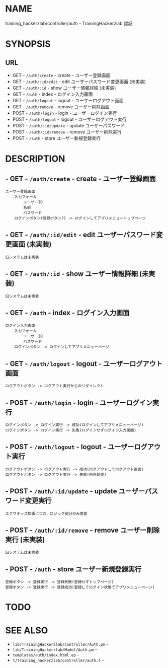 # NAME

training_hackerzlab/controller/auth - TrainingHackerzlab 認証

# SYNOPSIS

## URL

- GET - `/auth/create` - create - ユーザー登録画面
- GET - `/auth/:id/edit` - edit ユーザーパスワード変更画面 (未実装)
- GET - `/auth/:id` - show ユーザー情報詳細 (未実装)
- GET - `/auth` - index - ログイン入力画面
- GET - `/auth/logout` - logout - ユーザーログアウト画面
- GET - `/auth/remove` - remove ユーザー削除画面
- POST - `/auth/login` - login - ユーザーログイン実行
- POST - `/auth/logout` - logout - ユーザーログアウト実行
- POST - `/auth/:id/update` - update ユーザーパスワード
- POST - `/auth/:id/remove` - remove ユーザー削除実行
- POST - `/auth` - store ユーザー新規登録実行

# DESCRIPTION

## - GET - `/auth/create` - create - ユーザー登録画面

```
ユーザー登録画面
    入力フォーム
        ユーザーID
        名前
        パスワード
    ログインボタン(登録ボタン?) -> ログインしてアプリメニュートップページ
```

## - GET - `/auth/:id/edit` - edit ユーザーパスワード変更画面 (未実装)

```
旧システムは未実装
```

## - GET - `/auth/:id` - show ユーザー情報詳細 (未実装)

```
旧システムは未実装
```

## - GET - `/auth` - index - ログイン入力画面

```
ログイン入力画面
    入力フォーム
        ユーザーID
        パスワード
    ログインボタン -> ログインしてアプリメニューページ
```

## - GET - `/auth/logout` - logout - ユーザーログアウト画面

```
ログアウトボタン -> ログアウト実行からのリダイレクト
```

## - POST - `/auth/login` - login - ユーザーログイン実行

```
ログインボタン -> ログイン実行 -> 成功(ログインしてアプリメニューページ)
ログインボタン -> ログイン実行 -> 失敗(ログインせずログイン入力画面)
```

## - POST - `/auth/logout` - logout - ユーザーログアウト実行

```
ログアウトボタン -> ログアウト実行 -> 成功(ログアウトしてログアウト画面)
ログアウトボタン -> ログアウト実行 -> 失敗(例外処理)
```

## - POST - `/auth/:id/update` - update ユーザーパスワード変更実行

```
エクサキッズ拡張につき、ロジック部分のみ実装
```

## - POST - `/auth/:id/remove` - remove ユーザー削除実行 (未実装)

```
旧システムは未実装
```

## - POST - `/auth` - store ユーザー新規登録実行

```
登録ボタン -> 登録実行 -> 登録失敗(登録せずトップページ)
登録ボタン -> 登録実行 -> 登録成功(登録してログイン状態でアプリメニューページ)
```

# TODO

# SEE ALSO

- `lib/TrainingHackerzlab/Controller/Auth.pm` -
- `lib/TrainingHackerzlab/Model/Auth.pm` -
- `templates/auth/index.html.ep` -
- `t/training_hackerzlab/controller/auth.t` -
